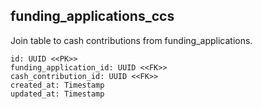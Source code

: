 ## funding_applications_ccs

Join table to cash contributions from funding_applications. 

```
id: UUID <<PK>>
funding_application_id: UUID <<FK>>
cash_contribution_id: UUID <<FK>>
created_at: Timestamp
updated_at: Timestamp
```
